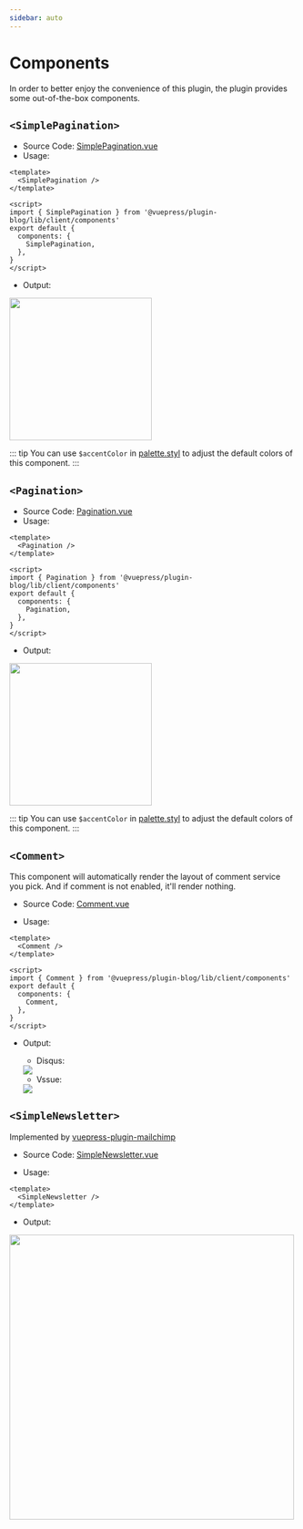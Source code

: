 ```yaml
---
sidebar: auto
---
```


# Components

In order to better enjoy the convenience of this plugin, the plugin provides some out-of-the-box components.

## `<SimplePagination>`

- Source Code:
  [SimplePagination.vue](https://github.com/ulivz/vuepress-plugin-blog/blob/master/src/client/components/SimplePagination.vue)
- Usage:

```vue
<template>
  <SimplePagination />
</template>

<script>
import { SimplePagination } from '@vuepress/plugin-blog/lib/client/components'
export default {
  components: {
    SimplePagination,
  },
}
</script>
```

- Output:

<img src="/simple-pagination.png" style="width: 250px;"/>

::: tip
You can use `$accentColor` in [palette.styl](https://v1.vuepress.vuejs.org/config/#palette-styl) to adjust the
default colors of this component.
:::

## `<Pagination>`

- Source Code:
  [Pagination.vue](https://github.com/ulivz/vuepress-plugin-blog/blob/master/src/client/components/Pagination.vue)
- Usage:

```vue
<template>
  <Pagination />
</template>

<script>
import { Pagination } from '@vuepress/plugin-blog/lib/client/components'
export default {
  components: {
    Pagination,
  },
}
</script>
```

- Output:

<img src="/pagination.png" style="width: 250px;"/>

::: tip
You can use `$accentColor` in [palette.styl](https://v1.vuepress.vuejs.org/config/#palette-styl) to adjust the
default colors of this component.
:::

## `<Comment>`

This component will automatically render the layout of comment service you pick. And if comment is not enabled, it'll
render nothing.

- Source Code:
  [Comment.vue](https://github.com/ulivz/vuepress-plugin-blog/blob/master/src/client/components/Comment.vue)

- Usage:

```vue
<template>
  <Comment />
</template>

<script>
import { Comment } from '@vuepress/plugin-blog/lib/client/components'
export default {
  components: {
    Comment,
  },
}
</script>
```

- Output:

  - Disqus:

  <img src="/Disqus.png" />

  - Vssue:

  <img src="/Vssue.png" />

## `<SimpleNewsletter>`

Implemented by [vuepress-plugin-mailchimp](https://github.com/newsbielt703/vuepress-plugin-mailchimp)

- Source Code:
  [SimpleNewsletter.vue](https://github.com/newsbielt703/vuepress-plugin-mailchimp/blob/master/src/components/SimpleNewsletter.vue)

- Usage:

```vue
<template>
  <SimpleNewsletter />
</template>
```

- Output:

<img src="/Newsletter.png" width="500"/>

